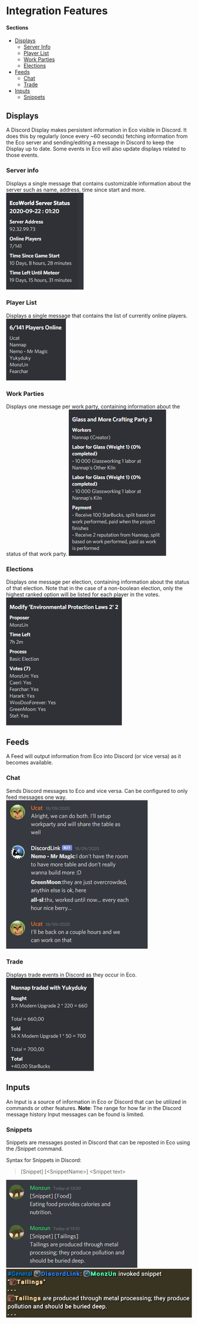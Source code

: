
# Integration Features

#### Sections
* [Displays](#displays)
	* [Server Info](#server-info)
	* [Player List](#player-list)
	* [Work Parties](#work-parties)
	* [Elections](#elections)
* [Feeds](#feeds)
	* [Chat](#chat)	
	* [Trade](#trade)	
* [Inputs](#inputs)
	* [Snippets](#snippets)

## Displays
A Discord Display makes persistent information in Eco visible in Discord.
It does this by regularly (once every ~60 seconds) fetching information from the Eco server and sending/editing a message in Discord to keep the Display up to date. Some events in Eco will also update displays related to those events.  

### Server info
Displays a single message that contains customizable information about the server such as name, address, time since start and more.
![Server Info Display](images/features/displays/serverInfo.png)

### Player List
Displays a single message that contains the list of currently online players.
![Player List Display](images/features/displays/playerList.png)

### Work Parties
Displays one message per work party, containing information about the status of that work party.
![Work Party Display](images/features/displays/workParty.png)

### Elections
Displays one message per election, containing information about the status of that election.
Note that in the case of a non-boolean election, only the highest ranked option will be listed for each player in the votes.
![Election Display](images/features/displays/elections.png)

## Feeds
A Feed will output information from Eco into Discord (or vice versa) as it becomes available.

### Chat
Sends Discord messages to Eco and vice versa. Can be configured to only feed messages one way.
![Chat Feed](images/features/feeds/chat.png)

### Trade
Displays trade events in Discord as they occur in Eco.
![Trade Feed](images/features/feeds/trade.png)

## Inputs
An Input is a source of information in Eco or Discord that can be utilized in commands or other features.
**Note**: The range for how far in the Discord message history Input messages can be found is limited.

### Snippets
Snippets are messages posted in Discord that can be reposted in Eco using the /Snippet command.

Syntax for Snippets in Discord:
> [Snippet] [\<SnippetName\>]
> \<Snippet text>

![Snippet input Discord](images/features/inputs/snippet1.png)
![Snippet input Eco](images/features/inputs/snippet2.png)
